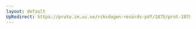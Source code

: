 ```yaml
---
layout: default
UpRedirect: https://pruto.im.uu.se/riksdagen-records-pdf/1875/prot-1875--ak--003/prot-1875--ak--003_011.pdf
---
```


